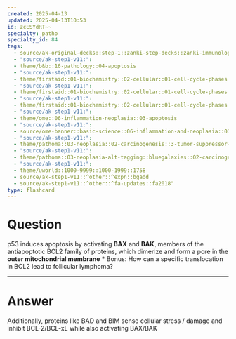 ```yaml
---
created: 2025-04-13
updated: 2025-04-13T10:53
id: zcESYdRT~~
specialty: patho
specialty_id: 84
tags:
  - source/ak-original-decks::step-1::zanki-step-decks::zanki-immunology-+-general-pathology::pathoma-chapter-3-(neoplasia)
  - "source/ak-step1-v11:": 
  - theme/b&b::16-pathology::04-apoptosis
  - "source/ak-step1-v11:": 
  - theme/firstaid::01-biochemistry::02-cellular::01-cell-cycle-phases
  - "source/ak-step1-v11:": 
  - theme/firstaid::01-biochemistry::02-cellular::01-cell-cycle-phases::regulation
  - "source/ak-step1-v11:": 
  - theme/firstaid::01-biochemistry::02-cellular::01-cell-cycle-phases::regulation::p53
  - "source/ak-step1-v11:": 
  - theme/ome::06-inflammation-neoplasia::03-apoptosis
  - "source/ak-step1-v11:": 
  - source/ome-banner::basic-science::06-inflammation-and-neoplasia::03-apoptosis
  - "source/ak-step1-v11:": 
  - theme/pathoma::03-neoplasia::02-carcinogenesis::3-tumor-suppressor-genes
  - "source/ak-step1-v11:": 
  - theme/pathoma::03-neoplasia-alt-tagging::bluegalaxies::02-carcinogenesis::3-tumor-suppressor-genes
  - "source/ak-step1-v11:": 
  - theme/uworld::1000-9999::1000-1999::1758
  - source/ak-step1-v11::^other::^expn::bgadd
  - source/ak-step1-v11::^other::^fa-updates::fa2018"
type: flashcard
---
```


# Question
p53 induces apoptosis by activating **BAX** and **BAK**, members of the antiapoptotic BCL2 family of proteins, which dimerize and form a pore in the **outer mitochondrial membrane**  * Bonus: How can a specific translocation in BCL2 lead to follicular lymphoma?

---

# Answer
Additionally, proteins like BAD and BIM sense cellular stress / damage and inhibit BCL-2/BCL-xL while also activating BAX/BAK